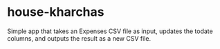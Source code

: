# house-kharchas

Simple app that takes an Expenses CSV file as input, updates the todate columns, and outputs the result as a new CSV file.
